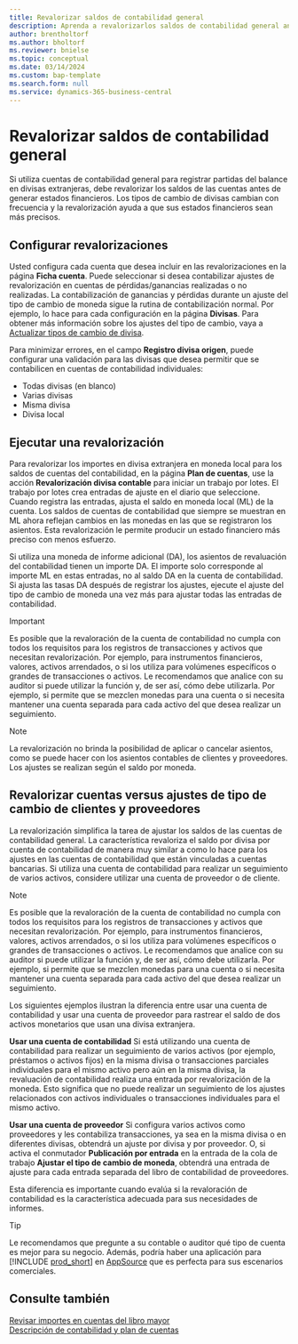 ```yaml
---
title: Revalorizar saldos de contabilidad general
description: Aprenda a revalorizarlos saldos de contabilidad general antes de producir sus estados financieros.
author: brentholtorf
ms.author: bholtorf
ms.reviewer: bnielse
ms.topic: conceptual
ms.date: 03/14/2024
ms.custom: bap-template
ms.search.form: null
ms.service: dynamics-365-business-central
---
```


# Revalorizar saldos de contabilidad general

Si utiliza cuentas de contabilidad general para registrar partidas del balance en divisas extranjeras, debe revalorizar los saldos de las cuentas antes de generar estados financieros. Los tipos de cambio de divisas cambian con frecuencia y la revalorización ayuda a que sus estados financieros sean más precisos.

## Configurar revalorizaciones

Usted configura cada cuenta que desea incluir en las revalorizaciones en la página **Ficha cuenta**. Puede seleccionar si desea contabilizar ajustes de revalorización en cuentas de pérdidas/ganancias realizadas o no realizadas. La contabilización de ganancias y pérdidas durante un ajuste del tipo de cambio de moneda sigue la rutina de contabilización normal. Por ejemplo, lo hace para cada configuración en la página  **Divisas**. Para obtener más información sobre los ajustes del tipo de cambio, vaya a [Actualizar tipos de cambio de divisa](finance-how-update-currencies.md).

Para minimizar errores, en el campo **Registro divisa origen**, puede configurar una validación para las divisas que desea permitir que se contabilicen en cuentas de contabilidad individuales:

* Todas divisas (en blanco)
* Varias divisas
* Misma divisa
* Divisa local

## Ejecutar una revalorización

Para revalorizar los importes en divisa extranjera en moneda local para los saldos de cuentas del contabilidad, en la página **Plan de cuentas**, use la acción **Revalorización divisa contable** para iniciar un trabajo por lotes. El trabajo por lotes crea entradas de ajuste en el diario que seleccione. Cuando registra las entradas, ajusta el saldo en moneda local (ML) de la cuenta. Los saldos de cuentas de contabilidad que siempre se muestran en ML ahora reflejan cambios en las monedas en las que se registraron los asientos. Esta revalorización le permite producir un estado financiero más preciso con menos esfuerzo.

Si utiliza una moneda de informe adicional (DA), los asientos de revaluación del contabilidad tienen un importe DA. El importe solo corresponde al importe ML en estas entradas, no al saldo DA en la cuenta de contabilidad. Si ajusta las tasas DA después de registrar los ajustes, ejecute el ajuste del tipo de cambio de moneda una vez más para ajustar todas las entradas de contabilidad.

> [!IMPORTANT]
> Es posible que la revaloración de la cuenta de contabilidad no cumpla con todos los requisitos para los registros de transacciones y activos que necesitan revalorización. Por ejemplo, para instrumentos financieros, valores, activos arrendados, o si los utiliza para volúmenes específicos o grandes de transacciones o activos. Le recomendamos que analice con su auditor si puede utilizar la función y, de ser así, cómo debe utilizarla. Por ejemplo, si permite que se mezclen monedas para una cuenta o si necesita mantener una cuenta separada para cada activo del que desea realizar un seguimiento.

> [!NOTE]
> La revalorización no brinda la posibilidad de aplicar o cancelar asientos, como se puede hacer con los asientos contables de clientes y proveedores. Los ajustes se realizan según el saldo por moneda.

## Revalorizar cuentas versus ajustes de tipo de cambio de clientes y proveedores

La revalorización simplifica la tarea de ajustar los saldos de las cuentas de contabilidad general. La característica revaloriza el saldo por divisa por cuenta de contabilidad de manera muy similar a como lo hace para los ajustes en las cuentas de contabilidad que están vinculadas a cuentas bancarias. Si utiliza una cuenta de contabilidad para realizar un seguimiento de varios activos, considere utilizar una cuenta de proveedor o de cliente.

> [!NOTE]
> Es posible que la revaloración de la cuenta de contabilidad no cumpla con todos los requisitos para los registros de transacciones y activos que necesitan revalorización. Por ejemplo, para instrumentos financieros, valores, activos arrendados, o si los utiliza para volúmenes específicos o grandes de transacciones o activos. Le recomendamos que analice con su auditor si puede utilizar la función y, de ser así, cómo debe utilizarla. Por ejemplo, si permite que se mezclen monedas para una cuenta o si necesita mantener una cuenta separada para cada activo del que desea realizar un seguimiento.

Los siguientes ejemplos ilustran la diferencia entre usar una cuenta de contabilidad y usar una cuenta de proveedor para rastrear el saldo de dos activos monetarios que usan una divisa extranjera.

**Usar una cuenta de contabilidad** Si está utilizando una cuenta de contabilidad para realizar un seguimiento de varios activos (por ejemplo, préstamos o activos fijos) en la misma divisa o transacciones parciales individuales para el mismo activo pero aún en la misma divisa, la revaluación de contabilidad realiza una entrada por revalorización de la moneda. Esto significa que no puede realizar un seguimiento de los ajustes relacionados con activos individuales o transacciones individuales para el mismo activo.

**Usar una cuenta de proveedor** Si configura varios activos como proveedores y les contabiliza transacciones, ya sea en la misma divisa o en diferentes divisas, obtendrá un ajuste por divisa y por proveedor. O, si activa el conmutador **Publicación por entrada** en la entrada de la cola de trabajo **Ajustar el tipo de cambio de moneda**, obtendrá una entrada de ajuste para cada entrada separada del libro de contabilidad de proveedores.

Esta diferencia es importante cuando evalúa si la revaloración de contabilidad es la característica adecuada para sus necesidades de informes.

> [!TIP]
> Le recomendamos que pregunte a su contable o auditor qué tipo de cuenta es mejor para su negocio. Además, podría haber una aplicación para [!INCLUDE [prod_short](includes/prod_short.md)] en [AppSource](https://appsource.microsoft.com/en-us/marketplace/apps?page=1&product=dynamics-365-business-central) que es perfecta para sus escenarios comerciales.

## Consulte también

[Revisar importes en cuentas del libro mayor](finance-review-accounts.md)  
[Descripción de contabilidad y plan de cuentas](finance-general-ledger.md)  
